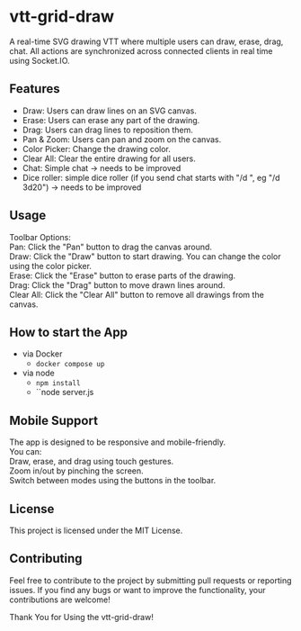 # vtt-grid-draw

A real-time SVG drawing VTT where multiple users can draw, erase, drag, chat. All actions are synchronized across connected clients in real time using Socket.IO.

## Features
- Draw: Users can draw lines on an SVG canvas.
- Erase: Users can erase any part of the drawing.
- Drag: Users can drag lines to reposition them.
- Pan & Zoom: Users can pan and zoom on the canvas.
- Color Picker: Change the drawing color.
- Clear All: Clear the entire drawing for all users.
- Chat: Simple chat -> needs to be improved
- Dice roller: simple dice roller (if you send chat starts with "/d ", eg "/d 3d20") -> needs to be improved  
  
## Usage
Toolbar Options:  
Pan: Click the "Pan" button to drag the canvas around.  
Draw: Click the "Draw" button to start drawing. You can change the color using the color picker.  
Erase: Click the "Erase" button to erase parts of the drawing.  
Drag: Click the "Drag" button to move drawn lines around.  
Clear All: Click the "Clear All" button to remove all drawings from the canvas.  

## How to start the App
- via Docker 
  - ``docker compose up``
- via node 
  - ``npm install``
  - ``node server.js  

  
## Mobile Support  
The app is designed to be responsive and mobile-friendly.   
You can:  
Draw, erase, and drag using touch gestures.  
Zoom in/out by pinching the screen.  
Switch between modes using the buttons in the toolbar.  

## License  
This project is licensed under the MIT License.  

## Contributing  
Feel free to contribute to the project by submitting pull requests or reporting issues. If you find any bugs or want to improve the functionality, your contributions are welcome!  

Thank You for Using the vtt-grid-draw!
